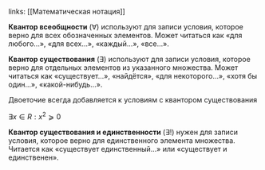 ---
---
links: [[Математическая нотация]]

**Квантор всеобщности** ($∀$) используют для записи условия, которое верно для всех обозначенных элементов. Может читаться как «для любого...», «для всех...», «каждый...», «все...».


**Квантор существования** ($∃$) используют для записи условия, которое верно для отдельных элементов из указанного множества. Может читаться как «существует...», «найдётся», «для некоторого...», «хотя бы один...», «какой-нибудь...».

Двоеточие всегда добавляется к условиям с квантором существования

 $∃x ∈ R : x^2 ⩾ 0$


**Квантор существования и единственности** ($∃!$) нужен для записи условия, которое верно для единственного элемента множества. Читается как «существует единственный...» или «существует и единственен».